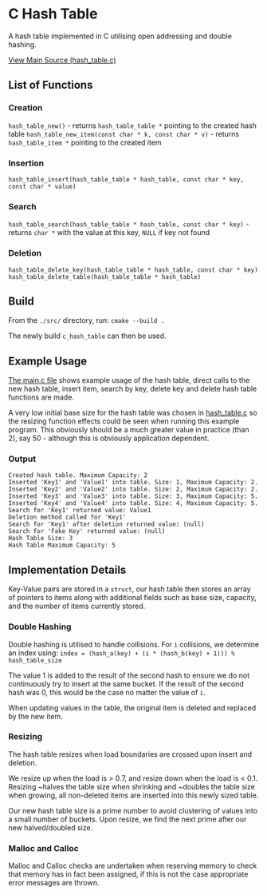 # C Hash Table

A hash table implemented in C utilising open addressing and double hashing.

[View Main Source (hash_table.c)](/src/hash_table.c)

## List of Functions

### Creation
`hash_table_new()` - returns `hash_table_table *` pointing to the created hash table
`hash_table_new_item(const char * k, const char * v)` - returns `hash_table_item *` pointing to the created item

### Insertion
`hash_table_insert(hash_table_table * hash_table, const char * key, const char * value)`

### Search
`hash_table_search(hash_table_table * hash_table, const char * key)` - returns `char *` with the value at this key, `NULL` if key not found

### Deletion
`hash_table_delete_key(hash_table_table * hash_table, const char * key)`
`hash_table_delete_table(hash_table_table * hash_table)`

## Build

From the `./src/` directory, run: `cmake --build .`

The newly build `c_hash_table` can then be used.

## Example Usage

[The main.c file](/src/main.c) shows example usage of the hash table, direct calls to the new hash table, insert item, search by key, delete key and delete hash table functions are made.

A very low initial base size for the hash table was chosen in [hash_table.c](/src/hash_table.c) so the resizing function effects could be seen when running this example program. This obviously should be a much greater value in practice (than 2), say 50 - although this is obviously application dependent.

### Output
```text
Created hash table. Maximum Capacity: 2
Inserted 'Key1' and 'Value1' into table. Size: 1, Maximum Capacity: 2.
Inserted 'Key2' and 'Value2' into table. Size: 2, Maximum Capacity: 2.
Inserted 'Key3' and 'Value3' into table. Size: 3, Maximum Capacity: 5.
Inserted 'Key4' and 'Value4' into table. Size: 4, Maximum Capacity: 5.
Search for 'Key1' returned value: Value1
Deletion method called for 'Key1'
Search for 'Key1' after deletion returned value: (null)
Search for 'Fake Key' returned value: (null)
Hash Table Size: 3
Hash Table Maximum Capacity: 5
```

## Implementation Details

Key-Value pairs are stored in a `struct`, our hash table then stores an array of pointers to items along with additional fields such as base size, capacity, and the number of items currently stored.

### Double Hashing

Double hashing is utilised to handle collisions. For `i` collisions, we determine an index using: 
`index = (hash_a(key) + (i * (hash_b(key) + 1))) % hash_table_size`

The value 1 is added to the result of the second hash to ensure we do not continuously try to insert at the same bucket. If the result of the second hash was 0, this would be the case no matter the value of `i`.

When updating values in the table, the original item is deleted and replaced by the new item.

### Resizing

The hash table resizes when load boundaries are crossed upon insert and deletion.

We resize up when the load is > 0.7, and resize down when the load is < 0.1. 
Resizing ~halves the table size when shrinking and ~doubles the table size when growing, all non-deleted items are inserted into this newly sized table.

Our new hash table size is a prime number to avoid clustering of values into a small number of buckets. Upon resize, we find the next prime after our new halved/doubled size.

### Malloc and Calloc

Malloc and Calloc checks are undertaken when reserving memory to check that memory has in fact been assigned, if this is not the case appropriate error messages are thrown.
